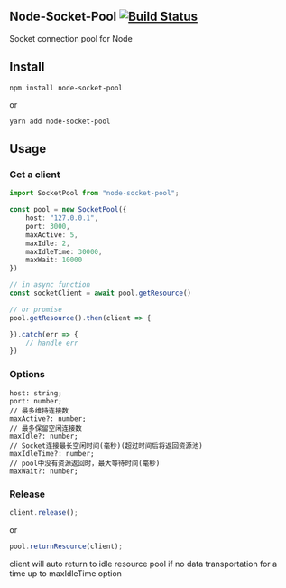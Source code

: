 ## Node-Socket-Pool [![Build Status](https://travis-ci.org/thundernet8/Node-Socket-Pool.svg?branch=master)](https://travis-ci.org/thundernet8/Node-Socket-Pool)

Socket connection pool for Node

## Install

```
npm install node-socket-pool
```
or
```
yarn add node-socket-pool
```

## Usage

### Get a client

``` typescript
import SocketPool from "node-socket-pool";

const pool = new SocketPool({
    host: "127.0.0.1",
    port: 3000,
    maxActive: 5,
    maxIdle: 2,
    maxIdleTime: 30000,
    maxWait: 10000
})

// in async function
const socketClient = await pool.getResource()

// or promise
pool.getResource().then(client => {

}).catch(err => {
    // handle err
})

```

### Options
```
host: string;
port: number;
// 最多维持连接数
maxActive?: number;
// 最多保留空闲连接数
maxIdle?: number;
// Socket连接最长空闲时间(毫秒)(超过时间后将返回资源池)
maxIdleTime?: number;
// pool中没有资源返回时，最大等待时间(毫秒)
maxWait?: number;
```

### Release
``` typescript
client.release();
```
or
``` typescript
pool.returnResource(client);
```

client will auto return to idle resource pool if no data transportation for a time up to maxIdleTime option